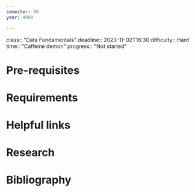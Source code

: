 ```yaml
---
semester: 80
year: 4000

---
```

class:: "Data Fundamentals"
deadline:: 2023-11-02T16:30
difficulty:: Hard
time:: "Caffeine demon"
progress:: "Not started"

# Pre-requisites

# Requirements

# Helpful links

# Research

# Bibliography

